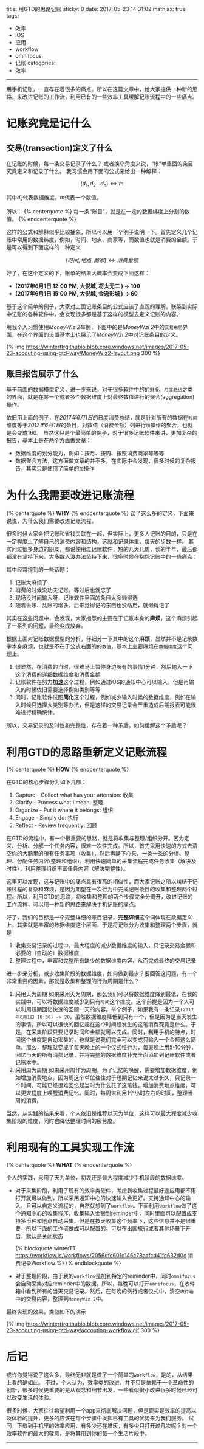 title: 用GTD的思路记账
sticky: 0
date: 2017-05-23 14:31:02
mathjax: true
tags:
- 效率
- iOS
- 应用
- workflow
- omnifocus
- 记账
categories:
- 效率
---

用手机记账，一直存在着很多的痛点。所以在这篇文章中，给大家提供一种新的思路，来改进记账的工作流，利用已有的一些效率工具缓解记账流程中的一些痛点。


<!--more-->

# 记账究竟是记什么

## 交易(transaction)定义了什么
在记账的时候，每一条交易记录了什么？
或者换个角度来说，“帐”单里面的条目究竟定义和记录了什么。
我习惯会用下面的公式来给出一种解释：

$$ (d_1,d_2 ... d_n ) \iff m$$

其中$d_x$代表数据维度，$m$代表一个数值。
    
所以：
{% centerquote %} 每一条“账目”，就是在一定的数据纬度上分割的数值。 {% endcenterquote %}


这样的公式和解释似乎比较抽象，所以可以用一个例子说明一下。首先定义几个记账中常用的数据纬度，例如，时间、地点、商家等，而数值也就是消费的金额。于是可以得到下面这样的一种定义

$$(时间, 地点, 商家) \iff 消费金额 $$

好了，在这个定义的下，账单的结果大概率会变成下面这样：
- **(2017年6月1日 12:00 PM, 大悦城, 将太无二 ) -> 100**
- **(2017年6月1日 15:00 PM, 大悦城, 金逸影城 ) -> 60**

基于这个简单的例子，大家对上面记账条目的公式应该了直观的理解。联系到实际中记账的各种软件中，会发现很多都是基于这样的模型去定义记账的内容。

用我个人习惯使用*MoneyWiz 2*举例，下图中的是*MoneyWzi 2*中的`交易布局`界面，在这个界面的设置基本上也展示了*MoneyWzi 2*中对记账条目的定义。

{% img https://winterttrgithubio.blob.core.windows.net/images/2017-05-23-accouting-using-gtd-way/MoneyWiz2-layout.png 300 %}


## 账目报告展示了什么
基于前面的数据模型定义，进一步来说，对于很多软件中的的`财报`、`月度总结`之类的界面，就是在某一个或者多个数据维度上对最终数值进行的聚合(aggregation)操作。

依旧用上面的例子，在*2017年6月1日*的日度消费总结，就是针对所有的数据在`时间`维度等于*2017年6月1日*的条目，对数值（消费金额）列进行`加`操作的聚合，也就是会变成160。
虽然这只是个最简单的例子，对于很多记账软件来讲，更加复杂的报告，基本上是在两个方面做文章：
- 数据维度的划分能力，例如：按月、按周、按照消费商家等等等
- 数据聚合方法，这方面做文章的并不多，在实际中会发现，很多时候的复杂报告，其实只是使用了简单的`加`操作



# 为什么我需要改进记账流程
{% centerquote %} **WHY** {% endcenterquote %}
谈了这么多的定义，下面来说说，为什么我们需要改进记账流程。

很多时候大家会把记账和省钱关联在一起，但实际上，更多人记账的目的，只是在一定程度上了解自己的消费内容和结构，这就和记录体重、每天的步数一样。
其实问过很多身边的朋友，都说使用过记账软件，短的几天几周，长的半年，最后都都没有坚持下来。大多数人没办法坚持下来，很多时候在抱怨记账中的一些痛点：

其中经常提到的一些话题：
1. 记账太麻烦了
2. 消费的时候没功夫记账，等过后也就忘了
3. 现场没时间输入呀，记账软件里面的条目太多懒得选
4. 随着丢账、乱账的增多，后来觉得记的东西也没啥用，就懒得记了

其实在这些问题中，会发现，大家抱怨的主要在于记账本身的**麻烦**，这个麻烦引起了一系列的问题，最终变成放弃。

根据上面对记账数据模型的分析，仔细分一下其中的这个**麻烦**，显然并不是记录数字本身麻烦，也就是不在于公式右面的的`数值`，基本上主要麻烦在`数据维度`这个问题上。
1. 很显然，在消费的当时，很难马上暂停身边所有的事情1分钟，然后输入一下这个消费的详细数据维度和消费金额
2. 记账软件在努力**加速**这个过程，例如通过iOS的通知中心可以输入，但是再输入的时候依旧需要选择例如类别等等
3. 同时，记账软件试图**简化**这个过程，例如减少输入时候的数据维度，例如在输入时候只选择大类别等办法，但是这样的交易记录会严重造成后期报表可能很难进行精确统计。

所以，交易记录的及时性和完整性，存在着一种矛盾。如何缓解这个矛盾呢？

# 利用GTD的思路重新定义记账流程
{% centerquote %} **HOW** {% endcenterquote %}

在GTD的核心步骤分为如下几部：
1. Capture - Collect what has your attension: 收集
2. Clarify - Process what I mean: 整理
3. Organize - Put it where it belongs: 组织
4. Engage - Simply do: 执行
5. Reflect - Review frequently: 回顾

在GTD的流程中，有一个很重要的思路，就是将收集与整理/组织分开。因为定义、分析、分解一个任务内容，很难一次性完成。所以，首先采用快速的方式去清空你的大脑里的所有任务事项（收集），然后再静下心来，一条一条的分析、整理、分配任务内容(整理和组织)。利用快速简单的采集流程完成任务收集（解决及时性），利用整理组织丰富任务内容（解决完整性）。

这里可以发现，这与记账中的痛点具有很高的相似性，而大家记账之所以纠结于记账过程的复杂和麻烦，是因为期望在一次行为中完成记账条目的收集和整理两个过程。所以，利用GTD的思路，将收集和整理的两个步骤完全分离开，改进记账的工作流程，可以用一种新的思路来解决手机记账的痛点。

好了，我们的目标是一个完整详细的账目记录，**完整详细**这个词体现在数据定义上，其实就是丰富的数据维度这个层面，于是将记账分为收集和整理两个步骤，就是
1. 收集交易记录的过程中，最大程度的减少数据维度的输入，只记录交易金额和必要的（自动的）数据维度
2. 整理过程中，丰富和完整所有缺少的数据维度内容，从而完成最终的交易记录


进一步来分析，减少收集阶段的数据维度，如何做到最少？要回答这问题，有一个非常重要的因素，那就是收集和整理的行为周期是什么？
1. 采用天为周期
   如果采用天为周期，那么我们可以将数据维度降到最低，在我的实践中，可以将数据维度减少到只有`时间`这个维度。这个前提是因为一个人可以利用短期回忆快速的回顾一天的内容。举个例子，如果我有一条记录`(2017年6月1日 10:30) -> 20`，虽然数据维度降低到只有一个，但是因为是当天发生的事情，所以可以很快的回忆起在这个时间段发生的这笔消费究竟是什么。于是，在采集阶段只要记录时间和金额就可以完成。同时，利用手机的特点，时间这个维度是自动采集的，也就是说我们完全可以变成只输入一个金额这么简单。那么，整理就变成了每天晚上的一个仪式性行为，每天晚上用5-10分钟，回忆当天的所有消费记录，并将完整的数据维度补充全面添加到记账软件或者记账本中。
2. 采用周为周期
   如果采用周作为周期，为了记忆的唤醒，需要增加数据维度，例如增加消费地点。因为周这个单位往往对于短期记忆来说太过长久，只记录一个时间，可能已经很难回忆起当时为什么花了这笔钱。增加消费地点维度，可以更大程度上唤醒消费记忆。同时，每周末利用1个小时左右的时间，整理当周的消费。


当然，从实践的结果来看，个人依旧是推荐以天为单位，这样可以最大程度减少收集阶段的维度，同时也降低整理时间的疲劳度。



# 利用现有的工具实现工作流
{% centerquote %} **WHAT** {% endcenterquote %}

个人的实践，采用了天为单位，初衷还是最大程度减少手机阶段的数据维度。

- 对于采集阶段，利用了现有的效率类软件，考虑到收集过程最好连应用都不用打开就可以做到，所以采用通知中心的快速输入会更好。支持通知中心的输入，且可以自定义流程的，自然就想到了`workflow`。下面利用`workflow`做了这个通知中心的收集程序，收集输入金额到reminder中，同时里面可以配置成支持多币种和地点自动采集。但是在按天收集这个频率下，这些信息并不是很重要，所以下面的工作流做成可以配置的，可以在出国旅行或者其他场景下开启，默认是关闭状态

    {% blockquote winterTT https://workflow.is/workflows/2056dfc601c146c78aafcd41fc632d0c 消费记录Workflow %}
    {% endblockquote %}


- 对于整理阶段，由于我的`workflow`是加到特定的reminder中，同时`omnifocus`会自动采集对应reminder中的数据。所以，每晚可以打开`omnifocus`，在收件箱中看到所有的当天交易记录。然后，在每晚的例行或者仪式中，清空`收件箱`中的交易内容，整理到`MoneyWiz 2`中。

最终实现的效果，类似如下的演示

{% img   https://winterttrgithubio.blob.core.windows.net/images/2017-05-23-accouting-using-gtd-way/accouting-workflow.gif 300 %}


# 后记
或许你觉得说了这么多，最终无非就是做了一个简单的`workflow`，是的，从结果上看的确如此。
不过，个人认为，效率类的改进，并不只是依赖于一个革命性的创新，很多时候更重要的是从观念和细节出发，一些看似很小改进很多时候已经可以改变生活的体验。

很多时候，大家往往希望利用一个app来彻底解决问题，但是现实是效率的提高以及体验的提升，更多的应该在每个步骤中发挥已有工具的优势来为我们服务。
试问，下载到手机里的效率应用，有多少还在堆灰，有多少只打开过几次呢？对一个效率软件的最大的敬意，是将其用到你的每一个生活片段中。


---

